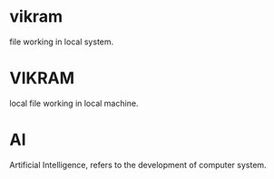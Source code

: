 
# vikram 
file working in local system.

# VIKRAM
 local file working in local machine.

 # AI
 Artificial Intelligence, refers to the development of computer system.

